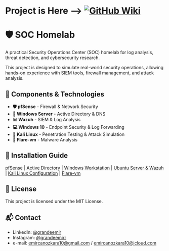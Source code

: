 
# Project is Here --> [![GitHub Wiki](https://img.shields.io/badge/Documentation-Wiki-blue)](https://github.com/grandeemir/Homelab/wiki)


# 🛡️ SOC Homelab  
A practical Security Operations Center (SOC) homelab for log analysis, threat detection, and cybersecurity research.  

This project is designed to simulate real-world security operations, allowing hands-on experience with SIEM tools, firewall management, and attack analysis.  

## 🔧 Components & Technologies  
- **🛡️ pfSense** - Firewall & Network Security  
- **🏢 Windows Server** - Active Directory & DNS  
- **📊 Wazuh** - SIEM & Log Analysis  
- **💻 Windows 10** - Endpoint Security & Log Forwarding  
- **🐧 Kali Linux** - Penetration Testing & Attack Simulation  
- **🦠 Flare-vm** - Malware Analysis  

## 🚀 Installation Guide    

[pfSense](https://github.com/grandeemir/Homelab/wiki/3.1-pfsense)
 | [Active Directory](https://github.com/grandeemir/Homelab/wiki/3.2-Active-Directory)
| [Windows Workstation](https://github.com/grandeemir/Homelab/wiki/3.3-Windows-Workstation)
| [Ubuntu Server & Wazuh](https://github.com/grandeemir/Homelab/wiki/3.4-Ubuntu-Server-(Wazuh)-Installation)
| [Kali Linux Configuration](https://github.com/grandeemir/Homelab/wiki/3.5-Kali-Linux-Configuration)
| [Flare-vm](https://github.com/grandeemir/Homelab/wiki/3.6-REMnux-Setup)

## 📜 License  
This project is licensed under the MIT License.  

## 📬 Contact  
  
- LinkedIn: [@grandeemir](https://linkedin.com/in/grandeemir)
- Instagram: [@grandeemirr](https://instagram.com/grandeemiir)
- e-mail: emircanozkara10@gmail.com / emircanozkara10@icloud.com

